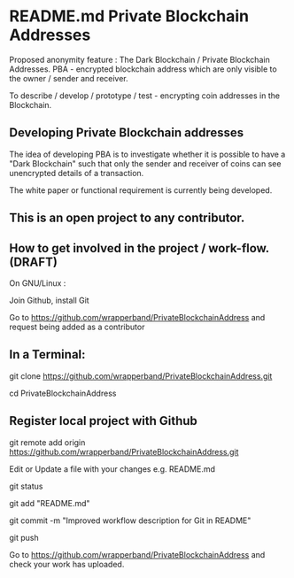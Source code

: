 README.md
Private Blockchain Addresses
============================
Proposed anonymity feature : The Dark Blockchain / Private Blockchain Addresses. 
PBA - encrypted blockchain address which are only visible to the owner / sender and receiver.

To describe / develop / prototype / test - encrypting coin addresses in the Blockchain.

Developing Private Blockchain addresses
---------------------------------------
The idea of developing PBA is to investigate whether it is possible to have a "Dark Blockchain" such that only the sender and receiver of coins can see unencrypted details of a transaction.

The white paper or functional requirement is currently being developed.

This is an open project to any contributor.
-------------------------------------------

How to get involved in the project / work-flow. (DRAFT)
-------------------------------------------------------

On GNU/Linux :

Join Github, install Git

Go to https://github.com/wrapperband/PrivateBlockchainAddress and request being added as a contributor

In a Terminal:
--------------
git clone https://github.com/wrapperband/PrivateBlockchainAddress.git

cd PrivateBlockchainAddress

Register local project with Github
----------------------------------
git remote add origin https://github.com/wrapperband/PrivateBlockchainAddress.git

Edit or Update a file with your changes e.g. README.md

git status

git add "README.md"

git commit -m "Improved workflow description for Git in README"

git push

Go to https://github.com/wrapperband/PrivateBlockchainAddress and check your work has uploaded.
